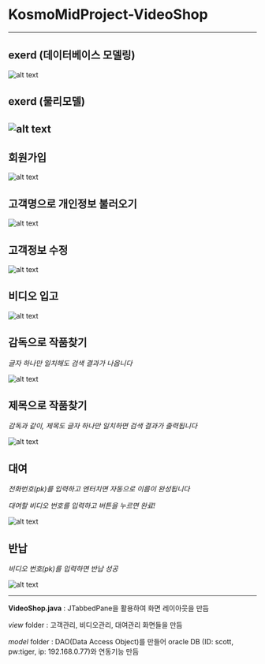 # KosmoMidProject-VideoShop
---
## **exerd (데이터베이스 모델링)**
![alt text](https://user-images.githubusercontent.com/112688146/195559658-3edf0f1e-75d1-4985-b308-543291da98df.PNG)

## **exerd (물리모델)**
![alt text](https://user-images.githubusercontent.com/112688146/195559601-cf6b8b5f-9a56-4e98-b56f-1a2827a2a491.PNG)
---

## **회원가입**

![alt text](https://user-images.githubusercontent.com/112688146/195555654-8d4acedf-916c-4744-97eb-9937fe1ade07.PNG)

## **고객명으로 개인정보 불러오기**

![alt text](https://user-images.githubusercontent.com/112688146/195555650-29263f37-acd7-4232-903f-7fe1b13a383f.PNG)

## **고객정보 수정**

![alt text](https://user-images.githubusercontent.com/112688146/195555645-a5819718-3976-416b-8d32-6051cc5f0fbd.PNG)

## **비디오 입고**

![alt text](https://user-images.githubusercontent.com/112688146/195555652-4fa561d3-6dd5-4b16-9133-c5456b61f036.PNG)

## **감독으로 작품찾기**

*글자 하나만 일치해도 검색 결과가 나옵니다*

![alt text](https://user-images.githubusercontent.com/112688146/195555657-5784b0e8-6a4a-48d6-9edd-1f80bba59fa8.PNG)

## **제목으로 작품찾기**

*감독과 같이, 제목도 글자 하나만 일치하면 검색 결과가 출력됩니다*

![alt text](https://user-images.githubusercontent.com/112688146/195555641-59ca526f-0d3c-46e9-ac63-7fcbb66d595e.PNG)

## **대여**

*전화번호(pk)를 입력하고 엔터치면 자동으로 이름이 완성됩니다*

*대여할 비디오 번호를 입력하고 버튼을 누르면 완료!*

![alt text](https://user-images.githubusercontent.com/112688146/195555635-378bc92f-3c93-4c79-bad5-30c63bd055ed.PNG)

## **반납**

*비디오 번호(pk)를 입력하면 반납 성공*

![alt text](https://user-images.githubusercontent.com/112688146/195558170-12791e3c-3ac8-4810-9af2-32d1b70fe323.PNG)

---
**VideoShop.java** : JTabbedPane을 활용하여 화면 레이아웃을 만듬

*view* folder : 고객관리, 비디오관리, 대여관리 화면들을 만듬

*model* folder : DAO(Data Access Object)를 만들어 oracle DB (ID: scott, pw:tiger, ip: 192.168.0.77)와 연동기능 만듬
